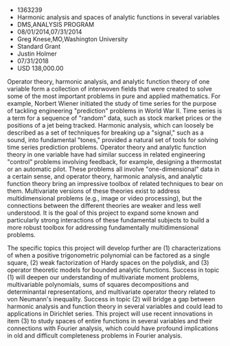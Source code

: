 
* 1363239
* Harmonic analysis and spaces of analytic functions in several variables
* DMS,ANALYSIS PROGRAM
* 08/01/2014,07/31/2014
* Greg Knese,MO,Washington University
* Standard Grant
* Justin Holmer
* 07/31/2018
* USD 138,000.00

Operator theory, harmonic analysis, and analytic function theory of one variable
form a collection of interwoven fields that were created to solve some of the
most important problems in pure and applied mathematics. For example, Norbert
Wiener initiated the study of time series for the purpose of tackling
engineering "prediction" problems in World War II. Time series is a term for a
sequence of "random" data, such as stock market prices or the positions of a jet
being tracked. Harmonic analysis, which can loosely be described as a set of
techniques for breaking up a "signal," such as a sound, into fundamental
"tones," provided a natural set of tools for solving time series prediction
problems. Operator theory and analytic function theory in one variable have had
similar success in related engineering "control" problems involving feedback,
for example, designing a thermostat or an automatic pilot. These problems all
involve "one-dimensional" data in a certain sense, and operator theory, harmonic
analysis, and analytic function theory bring an impressive toolbox of related
techniques to bear on them. Multivariate versions of these theories exist to
address multidimensional problems (e.g., image or video processing), but the
connections between the different theories are weaker and less well understood.
It is the goal of this project to expand some known and particularly strong
interactions of these fundamental subjects to build a more robust toolbox for
addressing fundamentally multidimensional problems.

The specific topics this project will develop further are (1) characterizations
of when a positive trigonometric polynomial can be factored as a single square,
(2) weak factorization of Hardy spaces on the polydisk, and (3) operator
theoretic models for bounded analytic functions. Success in topic (1) will
deepen our understanding of multivariate moment problems, multivariable
polynomials, sums of squares decompositions and determinantal representations,
and multivariate operator theory related to von Neumann's inequality. Success in
topic (2) will bridge a gap between harmonic analysis and function theory in
several variables and could lead to applications in Dirichlet series. This
project will use recent innovations in item (3) to study spaces of entire
functions in several variables and their connections with Fourier analysis,
which could have profound implications in old and difficult completeness
problems in Fourier analysis.
